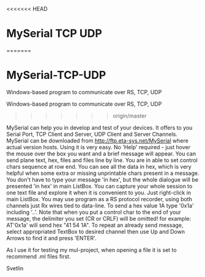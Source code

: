 <<<<<<< HEAD
# MySerial TCP UDP
=======
# MySerial-TCP-UDP
Windows-based program to communicate over RS, TCP, UDP

Windows-based program to communicate over RS, TCP, UDP
>>>>>>> origin/master

  MySerial can help you in develop and test of your devices. It offers to you Serial Port, TCP Client and Server, UDP Client and Server Channels.
  MySerial can be downloaded from http://ftp.eta-sys.net/MySerial where actual version hosts. Using it is very easy. No 'Help' required - just hover the mouse over the box you want and a brief message will appear.
  You can send plane text, hex, files and files line by line. 
  You are in able to set control chars sequence at row end.
  You can see all the data in hex, which is very helpful when some extra or missing unprintable chars present in a message. You don't have to type your message 'in hex', but the whole dialogue will be presented 'in hex' in main ListBox.
  You can capture your whole session to one text file and explore it when it is convenient to you. Just right-click in main ListBox.
  You may use program as a RS protocol recorder, using both channels just Rx wires tied to data-line.
  To send a hex value 1A type '0x1a' including '..'. Note that when you put a control char to the end of your message, the delimiter you set (CR or CRLF) will be omitted!
     for example: AT'0x1a' will send hex "41 54 1A".
  To repeat an already send message, select appropriated TextBox to desired channel then use Up and Down Arrows to find it and press 'ENTER'.
  
  As I use it for testing my mul-project, when opening a file it is set to recommend .ml files first.

Svetlin
 